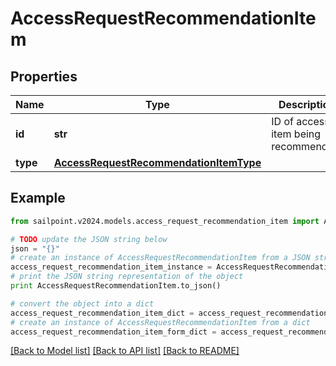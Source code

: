 # AccessRequestRecommendationItem


## Properties

Name | Type | Description | Notes
------------ | ------------- | ------------- | -------------
**id** | **str** | ID of access item being recommended. | [optional] 
**type** | [**AccessRequestRecommendationItemType**](AccessRequestRecommendationItemType.md) |  | [optional] 

## Example

```python
from sailpoint.v2024.models.access_request_recommendation_item import AccessRequestRecommendationItem

# TODO update the JSON string below
json = "{}"
# create an instance of AccessRequestRecommendationItem from a JSON string
access_request_recommendation_item_instance = AccessRequestRecommendationItem.from_json(json)
# print the JSON string representation of the object
print AccessRequestRecommendationItem.to_json()

# convert the object into a dict
access_request_recommendation_item_dict = access_request_recommendation_item_instance.to_dict()
# create an instance of AccessRequestRecommendationItem from a dict
access_request_recommendation_item_form_dict = access_request_recommendation_item.from_dict(access_request_recommendation_item_dict)
```
[[Back to Model list]](../README.md#documentation-for-models) [[Back to API list]](../README.md#documentation-for-api-endpoints) [[Back to README]](../README.md)


